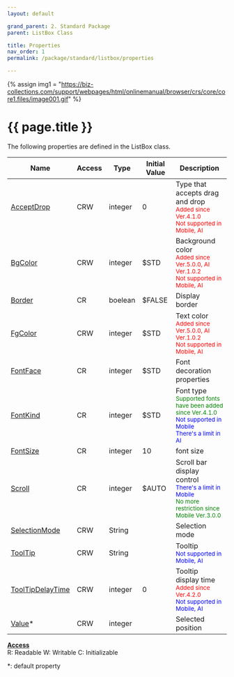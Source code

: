 ```yaml
---
layout: default

grand_parent: 2. Standard Package
parent: ListBox Class

title: Properties
nav_order: 1
permalink: /package/standard/listbox/properties

---
```

{% assign img1 = "https://biz-collections.com/support/webpages/html/onlinemanual/browser/crs/core/core1.files/image001.gif" %}


# {{ page.title }}

The following properties are defined in the ListBox class.


|Name       | Access | Type   | Initial Value | Description |
|----------	|--------|--------|---------------|-------------|
|[AcceptDrop](/package/standard/listbox/properties/acceptdrop) | CRW | integer | 0  | Type that accepts drag and drop <br><small><span style="color:red">Added since Ver.4.1.0</span></small><br><small><span style="color:red">Not supported in Mobile, AI</span></small>  |
|[BgColor](/package/standard/listbox/properties/bgcolor) | CRW | integer | $STD  |     Background color   <br><small><span style="color:red">Added since Ver.5.0.0, AI Ver.1.0.2</span></small><br><small><span style="color:red">Not supported in Mobile, AI</span></small>      |
|[Border](/package/standard/listbox/properties/border) | CR | boelean | $FALSE  |   Display border          |
|[FgColor](/package/standard/listbox/properties/fgcolor) | CRW | integer | $STD  |     Text color <br><small><span style="color:red">Added since Ver.5.0.0, AI Ver.1.0.2</span></small><br><small><span style="color:red">Not supported in Mobile, AI</span></small>       |
|[FontFace](/package/standard/listbox/properties/fontface) | CR | integer | $STD  |    Font decoration properties         |
|[FontKind](/package/standard/listbox/properties/fontkind) | CR | integer | $STD  |   Font type <br><small><span style="color:green">Supported fonts have been added since Ver.4.1.0</span></small><br><small><span style="color:blue">Not supported in Mobile</span></small><br><small><span style="color:blue">There's a limit in AI</span></small>         |
|[FontSize](/package/standard/listbox/properties/fontsize) | CR | integer | 10  |  font size           |
|[Scroll](/package/standard/listbox/properties/scroll) | CR | integer | $AUTO | 	Scroll bar display control <br><small><span style="color:blue">There's a limit in Mobile</span></small><br><small><span style="color:green">No more restriction since Mobile Ver.3.0.0</span></small>|
|[SelectionMode](/package/standard/listbox/properties/selectionmode) | CRW | String | | Selection mode |
|[ToolTip](/package/standard/listbox/properties/tooltip) | CRW | String |   |  Tooltip   <br><small><span style="color:blue">Not supported in Mobile, AI</span></small>         |
|[ToolTipDelayTime](/package/standard/listbox/properties/tooltipdelaytime) | CRW | integer | 0  |  Tooltip display time    <br><small><span style="color:red">Added since Ver.4.2.0</span></small><br><small><span style="color:blue">Not supported in Mobile, AI</span></small>  |
|[Value](/package/standard/listbox/properties/value)* | CRW | integer |   |   	Selected position          |

<u><b>Access</b></u><br>
R: Readable
W: Writable
C: Initializable

*: default property 
